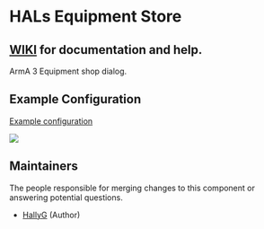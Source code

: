 # HALs Equipment Store
## [WIKI](https://github.com/HallyG/HALs_Store/wiki) for documentation and help.
ArmA 3 Equipment shop dialog.

## Example Configuration
[Example configuration](https://github.com/HallyG/HALs_Store/wiki/Configuration-Example)

![](http://i.imgur.com/GndRNIe.png)

## Maintainers
The people responsible for merging changes to this component or answering potential questions.
* [HallyG](https://github.com/HallyG) (Author)
